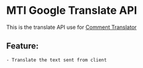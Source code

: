 ﻿# MTI Google Translate API
This is the translate API use for [Comment Translator](https://github.com/thuantan2060/comment-translator)

## Feature:
    - Translate the text sent from client
